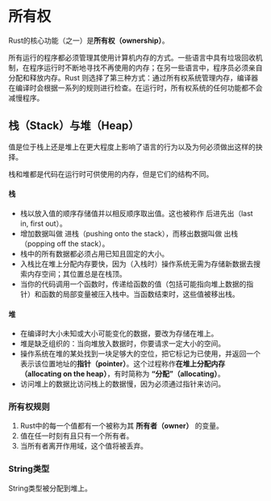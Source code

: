# 所有权

Rust的核心功能（之一）是**所有权（ownership）**。

所有运行的程序都必须管理其使用计算机内存的方式。一些语言中具有垃圾回收机制，在程序运行时不断地寻找不再使用的内存；在另一些语言中，程序员必须亲自分配和释放内存。Rust 则选择了第三种方式：通过所有权系统管理内存，编译器在编译时会根据一系列的规则进行检查。在运行时，所有权系统的任何功能都不会减慢程序。

## 栈（Stack）与堆（Heap）

值是位于栈上还是堆上在更大程度上影响了语言的行为以及为何必须做出这样的抉择。

栈和堆都是代码在运行时可供使用的内存，但是它们的结构不同。

#### 栈

- 栈以放入值的顺序存储值并以相反顺序取出值。这也被称作 后进先出（last in, first out）。
- 增加数据叫做 进栈（pushing onto the stack），而移出数据叫做 出栈（popping off the stack）。
- 栈中的所有数据都必须占用已知且固定的大小。
- 入栈比在堆上分配内存要快，因为（入栈时）操作系统无需为存储新数据去搜索内存空间；其位置总是在栈顶。
- 当你的代码调用一个函数时，传递给函数的值（包括可能指向堆上数据的指针）和函数的局部变量被压入栈中。当函数结束时，这些值被移出栈。


#### 堆

- 在编译时大小未知或大小可能变化的数据，要改为存储在堆上。
- 堆是缺乏组织的：当向堆放入数据时，你要请求一定大小的空间。
- 操作系统在堆的某处找到一块足够大的空位，把它标记为已使用，并返回一个表示该位置地址的**指针（pointer）**。这个过程称作**在堆上分配内存（allocating on the heap）**，有时简称为 **“分配”（allocating）**。
- 访问堆上的数据比访问栈上的数据慢，因为必须通过指针来访问。


### 所有权规则

1. Rust中的每一个值都有一个被称为其 **所有者（owner）** 的变量。
2. 值在任一时刻有且只有一个所有者。
3. 当所有者离开作用域，这个值将被丢弃。

### String类型

String类型被分配到堆上。

